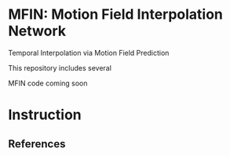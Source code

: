 # MFIN: Motion Field Interpolation Network
Temporal Interpolation via Motion Field Prediction

This repository includes several 

MFIN code coming soon

# Instruction

## References

